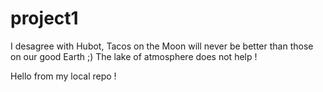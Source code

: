 # project1

I desagree with Hubot, Tacos on the Moon will never be better than those on our good Earth ;) The lake of atmosphere does not help !

Hello from my local repo !
